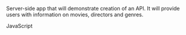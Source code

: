Server-side app that will demonstrate creation of an API. It will provide users with information on movies, directors and genres.

 JavaScript
 
